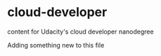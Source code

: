# cloud-developer
content for Udacity's cloud developer nanodegree

Adding something new to this file
